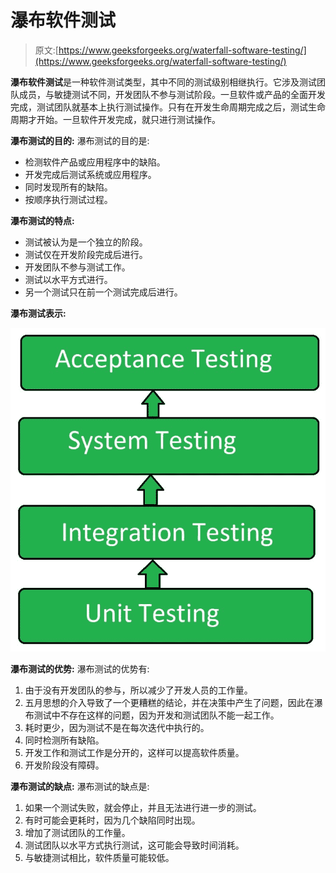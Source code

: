 # 瀑布软件测试

> 原文:[https://www.geeksforgeeks.org/waterfall-software-testing/](https://www.geeksforgeeks.org/waterfall-software-testing/)

**瀑布软件测试**是一种软件测试类型，其中不同的测试级别相继执行。它涉及测试团队成员，与敏捷测试不同，开发团队不参与测试阶段。一旦软件或产品的全面开发完成，测试团队就基本上执行测试操作。只有在开发生命周期完成之后，测试生命周期才开始。一旦软件开发完成，就只进行测试操作。

**瀑布测试的目的:**
瀑布测试的目的是:

*   检测软件产品或应用程序中的缺陷。
*   开发完成后测试系统或应用程序。
*   同时发现所有的缺陷。
*   按顺序执行测试过程。

**瀑布测试的特点:**

*   测试被认为是一个独立的阶段。
*   测试仅在开发阶段完成后进行。
*   开发团队不参与测试工作。
*   测试以水平方式进行。
*   另一个测试只在前一个测试完成后进行。

**瀑布测试表示:**

![](img/e78143c22243dce1557598fe176f5b82.png)

**瀑布测试的优势:**
瀑布测试的优势有:

1.  由于没有开发团队的参与，所以减少了开发人员的工作量。
2.  五月思想的介入导致了一个更糟糕的结论，并在决策中产生了问题，因此在瀑布测试中不存在这样的问题，因为开发和测试团队不能一起工作。
3.  耗时更少，因为测试不是在每次迭代中执行的。
4.  同时检测所有缺陷。
5.  开发工作和测试工作是分开的，这样可以提高软件质量。
6.  开发阶段没有障碍。

**瀑布测试的缺点:**
瀑布测试的缺点是:

1.  如果一个测试失败，就会停止，并且无法进行进一步的测试。
2.  有时可能会更耗时，因为几个缺陷同时出现。
3.  增加了测试团队的工作量。
4.  测试团队以水平方式执行测试，这可能会导致时间消耗。
5.  与敏捷测试相比，软件质量可能较低。